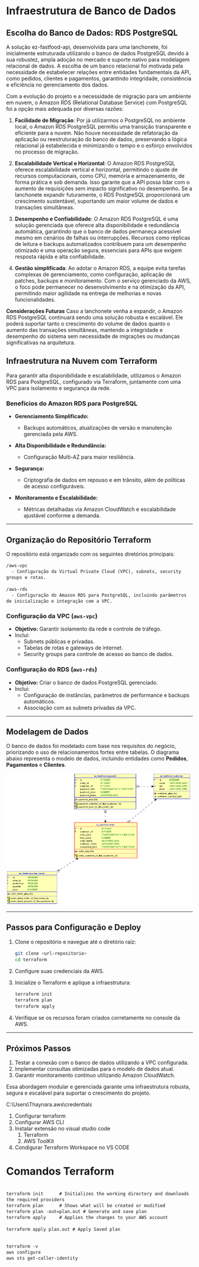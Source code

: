 # Infraestrutura de Banco de Dados

## Escolha do Banco de Dados: RDS PostgreSQL

A solução ez-fastfood-api, desenvolvida para uma lanchonete, foi inicialmente estruturada utilizando o banco de dados PostgreSQL devido à sua robustez, ampla adoção no mercado e suporte nativo para modelagem relacional de dados. A escolha de um banco relacional foi motivada pela necessidade de estabelecer relações entre entidades fundamentais da API, como pedidos, clientes e pagamentos, garantindo integridade, consistência e eficiência no gerenciamento dos dados.

Com a evolução do projeto e a necessidade de migração para um ambiente em nuvem, o Amazon RDS (Relational Database Service) com PostgreSQL foi a opção mais adequada por diversas razões:

1. **Facilidade de Migração**:
Por já utilizarmos o PostgreSQL no ambiente local, o Amazon RDS PostgreSQL permitiu uma transição transparente e eficiente para a nuvem. Não houve necessidade de refatoração da aplicação ou reestruturação do banco de dados, preservando a lógica relacional já estabelecida e minimizando o tempo e o esforço envolvidos no processo de migração.

2. **Escalabilidade Vertical e Horizontal**:
O Amazon RDS PostgreSQL oferece escalabilidade vertical e horizontal, permitindo o ajuste de recursos computacionais, como CPU, memória e armazenamento, de forma prática e sob demanda. Isso garante que a API possa lidar com o aumento de requisições sem impacto significativo no desempenho. Se a lanchonete expandir futuramente, o RDS PostgreSQL proporcionará um crescimento sustentável, suportando um maior volume de dados e transações simultâneas.

3. **Desempenho e Confiabilidade**:
O Amazon RDS PostgreSQL é uma solução gerenciada que oferece alta disponibilidade e redundância automática, garantindo que o banco de dados permaneça acessível mesmo em cenários de falhas ou interrupções. Recursos como réplicas de leitura e backups automatizados contribuem para um desempenho otimizado e uma operação segura, essenciais para APIs que exigem resposta rápida e alta confiabilidade.

4. **Gestão simplificada**:
Ao adotar o Amazon RDS, a equipe evita tarefas complexas de gerenciamento, como configuração, aplicação de patches, backups e monitoramento. Com o serviço gerenciado da AWS, o foco pode permanecer no desenvolvimento e na otimização da API, permitindo maior agilidade na entrega de melhorias e novas funcionalidades.

**Considerações Futuras**
Caso a lanchonete venha a expandir, o Amazon RDS PostgreSQL continuará sendo uma solução robusta e escalável. Ele poderá suportar tanto o crescimento do volume de dados quanto o aumento das transações simultâneas, mantendo a integridade e desempenho do sistema sem necessidade de migrações ou mudanças significativas na arquitetura.

## Infraestrutura na Nuvem com Terraform

Para garantir alta disponibilidade e escalabilidade, utilizamos o Amazon RDS para PostgreSQL, configurado via Terraform, juntamente com uma VPC para isolamento e segurança da rede.

### Benefícios do Amazon RDS para PostgreSQL

- **Gerenciamento Simplificado:**
  - Backups automáticos, atualizações de versão e manutenção gerenciada pela AWS.

- **Alta Disponibilidade e Redundância:**
  - Configuração Multi-AZ para maior resiliência.

- **Segurança:**
  - Criptografia de dados em repouso e em trânsito, além de políticas de acesso configuráveis.

- **Monitoramento e Escalabilidade:**
  - Métricas detalhadas via Amazon CloudWatch e escalabilidade ajustável conforme a demanda.

---

## Organização do Repositório Terraform

O repositório está organizado com os seguintes diretórios principais:

```
/aws-vpc
  - Configuração da Virtual Private Cloud (VPC), subnets, security groups e rotas.

/aws-rds
  - Configuração do Amazon RDS para PostgreSQL, incluindo parâmetros de inicialização e integração com a VPC.
```

### Configuração da VPC (`aws-vpc`)
- **Objetivo:** Garantir isolamento da rede e controle de tráfego.
- Inclui:
  - Subnets públicas e privadas.
  - Tabelas de rotas e gateways de internet.
  - Security groups para controle de acesso ao banco de dados.

### Configuração do RDS (`aws-rds`)
- **Objetivo:** Criar o banco de dados PostgreSQL gerenciado.
- Inclui:
  - Configuração de instâncias, parâmetros de performance e backups automáticos.
  - Associação com as subnets privadas da VPC.

---

## Modelagem de Dados
O banco de dados foi modelado com base nos requisitos do negócio, priorizando o uso de relacionamentos fortes entre tabelas. O diagrama abaixo representa o modelo de dados, incluindo entidades como **Pedidos**, **Pagamentos** e **Clientes**.

![Diagrama ER](./diagrams/database-model.png)

---

## Passos para Configuração e Deploy

1. Clone o repositório e navegue até o diretório raiz:
   ```bash
   git clone <url-repositorio>
   cd terraform
   ```

2. Configure suas credenciais da AWS.

3. Inicialize o Terraform e aplique a infraestrutura:
   ```bash
   terraform init
   terraform plan
   terraform apply
   ```

4. Verifique se os recursos foram criados corretamente no console da AWS.

---

## Próximos Passos

1. Testar a conexão com o banco de dados utilizando a VPC configurada.
2. Implementar consultas otimizadas para o modelo de dados atual.
3. Garantir monitoramento contínuo utilizando Amazon CloudWatch.

Essa abordagem modular e gerenciada garante uma infraestrutura robusta, segura e escalável para suportar o crescimento do projeto.

C:\Users\Thaynara\.aws\credentials

1. Configurar terraform
2. Configurar AWS CLI
3. Instalar extensão no visual studio code
   1. Terraform
   2. AWS ToolKit
4. Condigurar Terraform Workspace no  VS CODE

# Comandos Terraform
```

terraform init      # Initializes the working directory and downloads the required providers
terraform plan      # Shows what will be created or modified
terraform plan -out=plan.out # Generate and save plan
terraform apply     # Applies the changes to your AWS account

terraform apply plan.out # Apply Saved plan


```

```
terraform -v
aws configure
aws sts get-caller-identity
```
